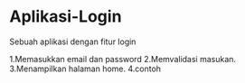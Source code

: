 # Aplikasi-Login

Sebuah aplikasi dengan fitur login

1.Memasukkan email dan password
2.Memvalidasi masukan.
3.Menampilkan halaman home.
4.contoh
